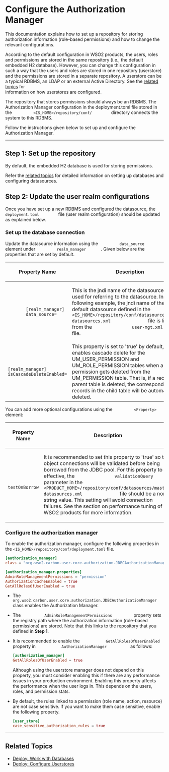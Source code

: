 # Configure the Authorization Manager

This documentation explains how to set up a repository for storing
authorization information (role-based permissions) and how to change the
relevant configurations.

According to the default configuration in WSO2 products, the users,
roles and permissions are stored in the same repository (i.e., the
default embedded H2 database). However, you can change this
configuration in such a way that the users and roles are stored in one
repository (userstore) and the permissions are stored in a separate
repository. A userstore can be a typical RDBMS, an LDAP or an external
Active Directory. See the [related topics](#related-topics) for    
information on how userstores are configured.

The repository that stores permissions should always be an RDBMS. The
Authorization Manager configuration in the deployment.toml file stored in
the `          <IS_HOME>/repository/conf/         ` directory connects the system to this RDBMS.

Follow the instructions given below to set up and configure the
Authorization Manager.

----

## Step 1: Set up the repository

By default, the embedded H2 database is used for storing permissions.

Refer the [related topics](#related-topics) for detailed information on
setting up databases and configuring datasources.

## Step 2: Update the user realm configurations

Once you have set up a new RDBMS and configured the datasource, the
`          deployment.toml         ` file (user realm configuration) should
be updated as explained below.

### Set up the database connection

Update the datasource information using the
`          data_source        ` element under
`          realm_manager       ` . Given below are the properties
that are set by default.

<table>
<colgroup>
<col style="width: 33%" />
<col style="width: 33%" />
<col style="width: 33%" />
</colgroup>
<thead>
<tr class="header">
<th><p>Property Name</p></th>
<th><p>Description</p></th>
<th>Mandatory/Optional</th>
</tr>
</thead>
<tbody>
<tr class="odd">
<td><code>       [realm_manager] <br>       data_source=             </code></td>
<td><p>This is the jndi name of the datasource that is used for referring to the datasource. In the following example, the jndi name of the default datasource defined in the <code>               &lt;IS_HOME&gt;/repository/conf/datasources/master-datasources.xml              </code> file is linked from the <code>               user-mgt.xml              </code> file.</p></td>
<td>Mandatory</td>
</tr>
<tr class="even">
<td><pre><code>[realm_manager] <br>isCascadeDeleteEnabled=     </code></pre></td>
<td>This property is set to 'true' by default, which enables cascade delete for the UM_USER_PERMISSION and UM_ROLE_PERMISSION tables when a permission gets deleted from the UM_PERMISSION table. That is, if a record in the parent table is deleted, the corresponding records in the child table will be automatically deleted.</td>
<td>Mandatory</td>
</tr>
</tbody>
</table>

You can add more optional configurations using the
`          <Property>         ` element:

<table>
<colgroup>
<col style="width: 33%" />
<col style="width: 33%" />
<col style="width: 33%" />
</colgroup>
<thead>
<tr class="header">
<th><p>Property Name</p></th>
<th><p>Description</p></th>
<th>Mandatory/Optional</th>
</tr>
</thead>
<tbody>
<tr class="odd">
<td><code>              testOnBorrow             </code></td>
<td><p>It is recommended to set this property to 'true' so that object connections will be validated before being borrowed from the JDBC pool. For this property to be effective, the <code>               validationQuery              </code> parameter in the <code>               &lt;PRODUCT_HOME&gt;/repository/conf/datasources/master-datasources.xml              </code> file should be a non-string value. This setting will avoid connection failures. See the section on performance tuning of WSO2 products for more information.</p></td>
<td>Optional</td>
</tr>
</tbody>
</table>

### Configure the authorization manager

To enable the authorization manager, configure the following properties in the `<IS_HOME>/repository/conf/deployment.toml` file.

```toml
[authorization_manager]
class = "org.wso2.carbon.user.core.authorization.JDBCAuthorizationManager"

[authorization_manager.properties]
AdminRoleManagementPermissions = "permission"
AuthorizationCacheEnabled = true
GetAllRolesOfUserEnabled = true
```

-   The
    `           org.wso2.carbon.user.core.authorization.JDBCAuthorizationManager          `
    class enables the Authorization Manager.
-   The `           AdminRoleManagementPermissions          ` property
    sets the registry path where the authorization information
    (role-based permissions) are stored. Note that this links to the
    repository that you defined in **Step 1**.
-   It is recommended to enable the
    `            GetAllRolesOfUserEnabled           ` property in
    `            AuthorizationManager           ` as follows:  

    ``` toml
    [authorization_manager]
    GetAllRolesOfUserEnabled = true
    ```

    Although using the userstore manager does not depend on this
    property, you must consider enabling this if there are any
    performance issues in your production environment. Enabling this
    property affects the performance when the user logs in. This depends
    on the users, roles, and permission stats.

-   By default, the rules linked to a permission (role name, action,
    resource) are not case sensitive. If you want to make them case
    sensitive, enable the following property.

    ``` toml
    [user_store]
    case_sensitive_authorization_rules = true
    ```

---

## Related Topics
- [Deploy: Work with Databases](../../../deploy/work-with-databases)
- [Deploy: Configure Userstores](../../../deploy/configure-user-stores)

